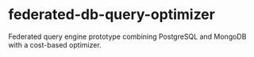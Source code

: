 # federated-db-query-optimizer
Federated query engine prototype combining PostgreSQL and MongoDB with a cost-based optimizer.
